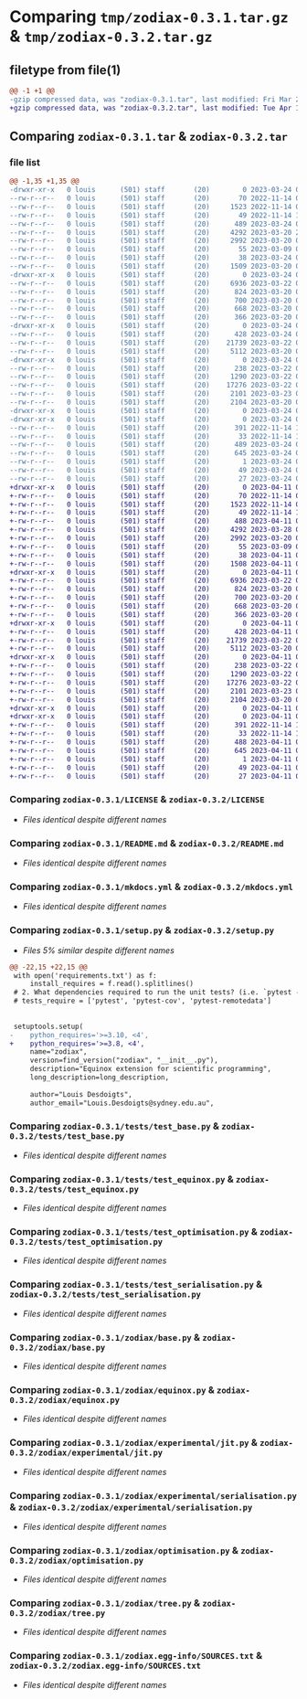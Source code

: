# Comparing `tmp/zodiax-0.3.1.tar.gz` & `tmp/zodiax-0.3.2.tar.gz`

## filetype from file(1)

```diff
@@ -1 +1 @@
-gzip compressed data, was "zodiax-0.3.1.tar", last modified: Fri Mar 24 06:12:44 2023, max compression
+gzip compressed data, was "zodiax-0.3.2.tar", last modified: Tue Apr 11 08:02:37 2023, max compression
```

## Comparing `zodiax-0.3.1.tar` & `zodiax-0.3.2.tar`

### file list

```diff
@@ -1,35 +1,35 @@
-drwxr-xr-x   0 louis      (501) staff       (20)        0 2023-03-24 06:12:44.574335 zodiax-0.3.1/
--rw-r--r--   0 louis      (501) staff       (20)       70 2022-11-14 06:22:13.000000 zodiax-0.3.1/.gitignore
--rw-r--r--   0 louis      (501) staff       (20)     1523 2022-11-14 06:12:01.000000 zodiax-0.3.1/LICENSE
--rw-r--r--   0 louis      (501) staff       (20)       49 2022-11-14 11:44:43.000000 zodiax-0.3.1/MANIFEST.ini
--rw-r--r--   0 louis      (501) staff       (20)      489 2023-03-24 06:12:44.574179 zodiax-0.3.1/PKG-INFO
--rw-r--r--   0 louis      (501) staff       (20)     4292 2023-03-20 23:44:32.000000 zodiax-0.3.1/README.md
--rw-r--r--   0 louis      (501) staff       (20)     2992 2023-03-20 01:49:16.000000 zodiax-0.3.1/mkdocs.yml
--rw-r--r--   0 louis      (501) staff       (20)       55 2023-03-09 09:55:10.000000 zodiax-0.3.1/requirements.txt
--rw-r--r--   0 louis      (501) staff       (20)       38 2023-03-24 06:12:44.574385 zodiax-0.3.1/setup.cfg
--rw-r--r--   0 louis      (501) staff       (20)     1509 2023-03-20 01:40:07.000000 zodiax-0.3.1/setup.py
-drwxr-xr-x   0 louis      (501) staff       (20)        0 2023-03-24 06:12:44.571548 zodiax-0.3.1/tests/
--rw-r--r--   0 louis      (501) staff       (20)     6936 2023-03-22 06:53:45.000000 zodiax-0.3.1/tests/test_base.py
--rw-r--r--   0 louis      (501) staff       (20)      824 2023-03-20 01:40:07.000000 zodiax-0.3.1/tests/test_equinox.py
--rw-r--r--   0 louis      (501) staff       (20)      700 2023-03-20 01:40:07.000000 zodiax-0.3.1/tests/test_optimisation.py
--rw-r--r--   0 louis      (501) staff       (20)      668 2023-03-20 01:40:07.000000 zodiax-0.3.1/tests/test_serialisation.py
--rw-r--r--   0 louis      (501) staff       (20)      366 2023-03-20 01:40:07.000000 zodiax-0.3.1/tests/test_tree.py
-drwxr-xr-x   0 louis      (501) staff       (20)        0 2023-03-24 06:12:44.572459 zodiax-0.3.1/zodiax/
--rw-r--r--   0 louis      (501) staff       (20)      428 2023-03-24 06:11:31.000000 zodiax-0.3.1/zodiax/__init__.py
--rw-r--r--   0 louis      (501) staff       (20)    21739 2023-03-22 06:51:07.000000 zodiax-0.3.1/zodiax/base.py
--rw-r--r--   0 louis      (501) staff       (20)     5112 2023-03-20 01:40:07.000000 zodiax-0.3.1/zodiax/equinox.py
-drwxr-xr-x   0 louis      (501) staff       (20)        0 2023-03-24 06:12:44.573969 zodiax-0.3.1/zodiax/experimental/
--rw-r--r--   0 louis      (501) staff       (20)      238 2023-03-22 01:43:50.000000 zodiax-0.3.1/zodiax/experimental/__init__.py
--rw-r--r--   0 louis      (501) staff       (20)     1290 2023-03-22 01:46:09.000000 zodiax-0.3.1/zodiax/experimental/jit.py
--rw-r--r--   0 louis      (501) staff       (20)    17276 2023-03-22 02:19:04.000000 zodiax-0.3.1/zodiax/experimental/serialisation.py
--rw-r--r--   0 louis      (501) staff       (20)     2101 2023-03-23 00:20:31.000000 zodiax-0.3.1/zodiax/optimisation.py
--rw-r--r--   0 louis      (501) staff       (20)     2104 2023-03-20 01:40:07.000000 zodiax-0.3.1/zodiax/tree.py
-drwxr-xr-x   0 louis      (501) staff       (20)        0 2023-03-24 06:12:44.573285 zodiax-0.3.1/zodiax.egg-info/
-drwxr-xr-x   0 louis      (501) staff       (20)        0 2023-03-24 06:12:44.573561 zodiax-0.3.1/zodiax.egg-info/.ipynb_checkpoints/
--rw-r--r--   0 louis      (501) staff       (20)      391 2022-11-14 11:49:15.000000 zodiax-0.3.1/zodiax.egg-info/.ipynb_checkpoints/SOURCES-checkpoint.txt
--rw-r--r--   0 louis      (501) staff       (20)       33 2022-11-14 11:49:15.000000 zodiax-0.3.1/zodiax.egg-info/.ipynb_checkpoints/requires-checkpoint.txt
--rw-r--r--   0 louis      (501) staff       (20)      489 2023-03-24 06:12:44.000000 zodiax-0.3.1/zodiax.egg-info/PKG-INFO
--rw-r--r--   0 louis      (501) staff       (20)      645 2023-03-24 06:12:44.000000 zodiax-0.3.1/zodiax.egg-info/SOURCES.txt
--rw-r--r--   0 louis      (501) staff       (20)        1 2023-03-24 06:12:44.000000 zodiax-0.3.1/zodiax.egg-info/dependency_links.txt
--rw-r--r--   0 louis      (501) staff       (20)       49 2023-03-24 06:12:44.000000 zodiax-0.3.1/zodiax.egg-info/requires.txt
--rw-r--r--   0 louis      (501) staff       (20)       27 2023-03-24 06:12:44.000000 zodiax-0.3.1/zodiax.egg-info/top_level.txt
+drwxr-xr-x   0 louis      (501) staff       (20)        0 2023-04-11 08:02:37.631184 zodiax-0.3.2/
+-rw-r--r--   0 louis      (501) staff       (20)       70 2022-11-14 06:22:13.000000 zodiax-0.3.2/.gitignore
+-rw-r--r--   0 louis      (501) staff       (20)     1523 2022-11-14 06:12:01.000000 zodiax-0.3.2/LICENSE
+-rw-r--r--   0 louis      (501) staff       (20)       49 2022-11-14 11:44:43.000000 zodiax-0.3.2/MANIFEST.ini
+-rw-r--r--   0 louis      (501) staff       (20)      488 2023-04-11 08:02:37.631045 zodiax-0.3.2/PKG-INFO
+-rw-r--r--   0 louis      (501) staff       (20)     4292 2023-03-28 01:43:37.000000 zodiax-0.3.2/README.md
+-rw-r--r--   0 louis      (501) staff       (20)     2992 2023-03-20 01:49:16.000000 zodiax-0.3.2/mkdocs.yml
+-rw-r--r--   0 louis      (501) staff       (20)       55 2023-03-09 09:55:10.000000 zodiax-0.3.2/requirements.txt
+-rw-r--r--   0 louis      (501) staff       (20)       38 2023-04-11 08:02:37.631225 zodiax-0.3.2/setup.cfg
+-rw-r--r--   0 louis      (501) staff       (20)     1508 2023-04-11 07:58:40.000000 zodiax-0.3.2/setup.py
+drwxr-xr-x   0 louis      (501) staff       (20)        0 2023-04-11 08:02:37.628709 zodiax-0.3.2/tests/
+-rw-r--r--   0 louis      (501) staff       (20)     6936 2023-03-22 06:53:45.000000 zodiax-0.3.2/tests/test_base.py
+-rw-r--r--   0 louis      (501) staff       (20)      824 2023-03-20 01:40:07.000000 zodiax-0.3.2/tests/test_equinox.py
+-rw-r--r--   0 louis      (501) staff       (20)      700 2023-03-20 01:40:07.000000 zodiax-0.3.2/tests/test_optimisation.py
+-rw-r--r--   0 louis      (501) staff       (20)      668 2023-03-20 01:40:07.000000 zodiax-0.3.2/tests/test_serialisation.py
+-rw-r--r--   0 louis      (501) staff       (20)      366 2023-03-20 01:40:07.000000 zodiax-0.3.2/tests/test_tree.py
+drwxr-xr-x   0 louis      (501) staff       (20)        0 2023-04-11 08:02:37.629487 zodiax-0.3.2/zodiax/
+-rw-r--r--   0 louis      (501) staff       (20)      428 2023-04-11 08:00:25.000000 zodiax-0.3.2/zodiax/__init__.py
+-rw-r--r--   0 louis      (501) staff       (20)    21739 2023-03-22 06:51:07.000000 zodiax-0.3.2/zodiax/base.py
+-rw-r--r--   0 louis      (501) staff       (20)     5112 2023-03-20 01:40:07.000000 zodiax-0.3.2/zodiax/equinox.py
+drwxr-xr-x   0 louis      (501) staff       (20)        0 2023-04-11 08:02:37.630834 zodiax-0.3.2/zodiax/experimental/
+-rw-r--r--   0 louis      (501) staff       (20)      238 2023-03-22 01:43:50.000000 zodiax-0.3.2/zodiax/experimental/__init__.py
+-rw-r--r--   0 louis      (501) staff       (20)     1290 2023-03-22 01:46:09.000000 zodiax-0.3.2/zodiax/experimental/jit.py
+-rw-r--r--   0 louis      (501) staff       (20)    17276 2023-03-22 02:19:04.000000 zodiax-0.3.2/zodiax/experimental/serialisation.py
+-rw-r--r--   0 louis      (501) staff       (20)     2101 2023-03-23 00:20:31.000000 zodiax-0.3.2/zodiax/optimisation.py
+-rw-r--r--   0 louis      (501) staff       (20)     2104 2023-03-20 01:40:07.000000 zodiax-0.3.2/zodiax/tree.py
+drwxr-xr-x   0 louis      (501) staff       (20)        0 2023-04-11 08:02:37.630132 zodiax-0.3.2/zodiax.egg-info/
+drwxr-xr-x   0 louis      (501) staff       (20)        0 2023-04-11 08:02:37.630447 zodiax-0.3.2/zodiax.egg-info/.ipynb_checkpoints/
+-rw-r--r--   0 louis      (501) staff       (20)      391 2022-11-14 11:49:15.000000 zodiax-0.3.2/zodiax.egg-info/.ipynb_checkpoints/SOURCES-checkpoint.txt
+-rw-r--r--   0 louis      (501) staff       (20)       33 2022-11-14 11:49:15.000000 zodiax-0.3.2/zodiax.egg-info/.ipynb_checkpoints/requires-checkpoint.txt
+-rw-r--r--   0 louis      (501) staff       (20)      488 2023-04-11 08:02:37.000000 zodiax-0.3.2/zodiax.egg-info/PKG-INFO
+-rw-r--r--   0 louis      (501) staff       (20)      645 2023-04-11 08:02:37.000000 zodiax-0.3.2/zodiax.egg-info/SOURCES.txt
+-rw-r--r--   0 louis      (501) staff       (20)        1 2023-04-11 08:02:37.000000 zodiax-0.3.2/zodiax.egg-info/dependency_links.txt
+-rw-r--r--   0 louis      (501) staff       (20)       49 2023-04-11 08:02:37.000000 zodiax-0.3.2/zodiax.egg-info/requires.txt
+-rw-r--r--   0 louis      (501) staff       (20)       27 2023-04-11 08:02:37.000000 zodiax-0.3.2/zodiax.egg-info/top_level.txt
```

### Comparing `zodiax-0.3.1/LICENSE` & `zodiax-0.3.2/LICENSE`

 * *Files identical despite different names*

### Comparing `zodiax-0.3.1/README.md` & `zodiax-0.3.2/README.md`

 * *Files identical despite different names*

### Comparing `zodiax-0.3.1/mkdocs.yml` & `zodiax-0.3.2/mkdocs.yml`

 * *Files identical despite different names*

### Comparing `zodiax-0.3.1/setup.py` & `zodiax-0.3.2/setup.py`

 * *Files 5% similar despite different names*

```diff
@@ -22,15 +22,15 @@
 with open('requirements.txt') as f:
     install_requires = f.read().splitlines()
 # 2. What dependencies required to run the unit tests? (i.e. `pytest --remote-data`)
 # tests_require = ['pytest', 'pytest-cov', 'pytest-remotedata']
 
 
 setuptools.setup(
-    python_requires='>=3.10, <4',
+    python_requires='>=3.8, <4',
     name="zodiax",
     version=find_version("zodiax", "__init__.py"),
     description="Equinox extension for scientific programming",
     long_description=long_description,
 
     author="Louis Desdoigts",
     author_email="Louis.Desdoigts@sydney.edu.au",
```

### Comparing `zodiax-0.3.1/tests/test_base.py` & `zodiax-0.3.2/tests/test_base.py`

 * *Files identical despite different names*

### Comparing `zodiax-0.3.1/tests/test_equinox.py` & `zodiax-0.3.2/tests/test_equinox.py`

 * *Files identical despite different names*

### Comparing `zodiax-0.3.1/tests/test_optimisation.py` & `zodiax-0.3.2/tests/test_optimisation.py`

 * *Files identical despite different names*

### Comparing `zodiax-0.3.1/tests/test_serialisation.py` & `zodiax-0.3.2/tests/test_serialisation.py`

 * *Files identical despite different names*

### Comparing `zodiax-0.3.1/zodiax/base.py` & `zodiax-0.3.2/zodiax/base.py`

 * *Files identical despite different names*

### Comparing `zodiax-0.3.1/zodiax/equinox.py` & `zodiax-0.3.2/zodiax/equinox.py`

 * *Files identical despite different names*

### Comparing `zodiax-0.3.1/zodiax/experimental/jit.py` & `zodiax-0.3.2/zodiax/experimental/jit.py`

 * *Files identical despite different names*

### Comparing `zodiax-0.3.1/zodiax/experimental/serialisation.py` & `zodiax-0.3.2/zodiax/experimental/serialisation.py`

 * *Files identical despite different names*

### Comparing `zodiax-0.3.1/zodiax/optimisation.py` & `zodiax-0.3.2/zodiax/optimisation.py`

 * *Files identical despite different names*

### Comparing `zodiax-0.3.1/zodiax/tree.py` & `zodiax-0.3.2/zodiax/tree.py`

 * *Files identical despite different names*

### Comparing `zodiax-0.3.1/zodiax.egg-info/SOURCES.txt` & `zodiax-0.3.2/zodiax.egg-info/SOURCES.txt`

 * *Files identical despite different names*

